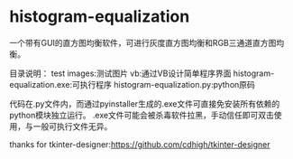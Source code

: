 # histogram-equalization

一个带有GUI的直方图均衡软件，可进行灰度直方图均衡和RGB三通道直方图均衡。

目录说明：
	test images:测试图片
	vb:通过VB设计简单程序界面
	histogram-equalization.exe:可执行程序
	histogram-equalization.py:python原码

代码在.py文件内，而通过pyinstaller生成的.exe文件可直接免安装所有依赖的python模块独立运行。
.exe文件可能会被杀毒软件拉黑，手动信任即可双击使用，与一般可执行文件无异。

thanks for tkinter-designer:https://github.com/cdhigh/tkinter-designer
